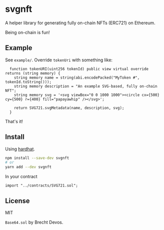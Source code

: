 # svgnft

A helper library for generating fully on-chain NFTs (ERC721) on Ethereum.

Being on-chain is fun!

## Example

See `example/`. Override `tokenUri` with something like:

```solidity
  function tokenURI(uint256 tokenId) public view virtual override returns (string memory) {
    string memory name = string(abi.encodePacked("MyToken #", tokenId.toString()));
    string memory description = "An example SVG-based, fully on-chain NFT";
    string memory svg = '<svg viewBox="0 0 1000 1000"><circle cx={500} cy={500} r={400} fill="papayawhip" /></svg>';

    return SVG721.svgMetadata(name, description, svg);
  }
```

That's it!

## Install

Using [hardhat](https://hardhat.org).

```sh
npm install --save-dev svgnft
# or
yarn add --dev svgnft
```

In your contract

```solidity
import "../contracts/SVG721.sol";
```

## License

MIT

`Base64.sol` by Brecht Devos.
